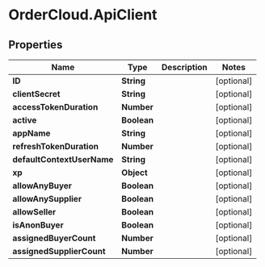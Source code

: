 # OrderCloud.ApiClient

## Properties
Name | Type | Description | Notes
------------ | ------------- | ------------- | -------------
**ID** | **String** |  | [optional] 
**clientSecret** | **String** |  | [optional] 
**accessTokenDuration** | **Number** |  | [optional] 
**active** | **Boolean** |  | [optional] 
**appName** | **String** |  | [optional] 
**refreshTokenDuration** | **Number** |  | [optional] 
**defaultContextUserName** | **String** |  | [optional] 
**xp** | **Object** |  | [optional] 
**allowAnyBuyer** | **Boolean** |  | [optional] 
**allowAnySupplier** | **Boolean** |  | [optional] 
**allowSeller** | **Boolean** |  | [optional] 
**isAnonBuyer** | **Boolean** |  | [optional] 
**assignedBuyerCount** | **Number** |  | [optional] 
**assignedSupplierCount** | **Number** |  | [optional] 


